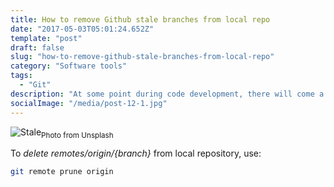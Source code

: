 ```yaml
---
title: How to remove Github stale branches from local repo
date: "2017-05-03T05:01:24.652Z"
template: "post"
draft: false
slug: "how-to-remove-github-stale-branches-from-local-repo"
category: "Software tools"
tags:
  - "Git"
description: "At some point during code development, there will come a time to clean history from the local repository. This git tool will do the job."
socialImage: "/media/post-12-1.jpg"
---
```


![Stale](/media/post-12-1.jpg "Window cleaning")<sub>Photo from Unsplash</sub>

To _delete remotes/origin/{branch}_ from local repository, use:

```sh
git remote prune origin
```